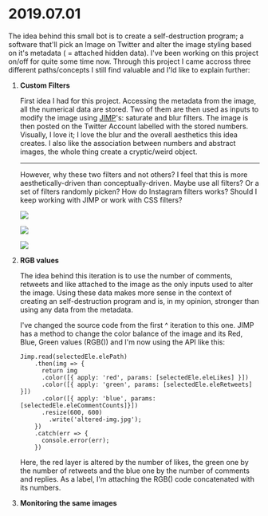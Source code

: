 # 2019.07.01

The idea behind this small bot is to create a self-destruction program; a software that'll pick an Image on Twitter and alter the image styling based on it's metadata ( = attached hidden data). I've been working on this project on/off for quite some time now. Through this project I came accross three different paths/concepts I still find valuable and I'ld like to explain further:

1. **Custom Filters**

   First idea I had for this project.  Accessing the metadata from the image, all the numerical data are stored. Two of them are then used as inputs to modify the image using [JIMP](https://www.npmjs.com/package/jimp)'s: saturate and blur filters. The image is then posted on the Twitter Account labelled with the stored numbers. Visually, I love it; I love the blur and the overall aesthetics this idea creates. I also like the association between numbers and abstract images, the whole thing create a cryptic/weird object.

   ------

   However, why these two filters and not others? I feel that this is more aesthetically-driven than conceptually-driven. Maybe use all filters? Or a set of filters randomly picken? How do Instagram filters works? Should I keep working with JIMP or work with CSS filters?

   

   ![](https://res.cloudinary.com/www-c-t-l-k-com/image/upload/v1540331301/5_ht8kln.jpg) 

   

   ![](https://res.cloudinary.com/www-c-t-l-k-com/image/upload/v1540331245/3_uaf6gx.jpg)   

   ![](https://res.cloudinary.com/www-c-t-l-k-com/image/upload/v1540331116/4_hlapdp.jpg)

2. **RGB values**

   The idea behind this iteration is to use the number of comments, retweets and like attached to the image as the only inputs used to alter the image. Using these data makes more sense in the context of creating an self-destruction program and is, in my opinion, stronger than using any data from the metadata.

   I've changed the source code from the first ^ iteration to this one. JIMP has a method to change the color balance of the image and  its Red, Blue, Green values (RGB()) and I'm now using the API like this:

       Jimp.read(selectedEle.elePath)
           .then(img => {
             return img
             .color([{ apply: 'red', params: [selectedEle.eleLikes] }])
             .color([{ apply: 'green', params: [selectedEle.eleRetweets] }])
             .color([{ apply: 'blue', params: [selectedEle.eleCommentCounts]}])
             .resize(600, 600)
               .write('altered-img.jpg');
           })
           .catch(err => {
             console.error(err);
           })
   Here, the red layer is altered by the number of likes, the green one by the number of retweets and the blue one by the number of comments and replies. As a label, I'm attaching the RGB() code concatenated with its numbers.

3. **Monitoring the same images**  

   